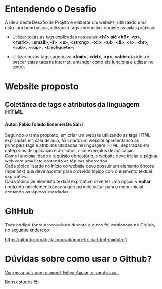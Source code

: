 # Entendendo o Desafio
 
A ideia deste Desafio de Projeto é elaborar um website, utilizando uma estrutura bem básica, utilizando tags aprendidas durante as aulas práticas:
 
- Utilizar todas as tags explicadas nas aulas: **\<h1\> até \<h6\>**, **\<p\>**, **\<mark\>**, **\<small\>**, **\<i\>**, **\<u\>**, **\<strong\>**, **\<ol\>**, **\<ul\>**, **\<li\>**, **\<a\>**, **\<hr\>**, **\<sub\>**, **\<sup\>**, **\<blockquote\>**;

- Utilizar novas tags sugeridas: **\<font\>**, **\<del\>**, **\<p\>**, **\<abbr\>** (a ideia é buscar estas tags na internet, entender como ela funciona e utilizar no texto).

# Website proposto

## Coletânea de tags e atributos da linguagem HTML

#### Autor: Fabio Toledo Bonemer De Salvi

Seguindo o tema proposto, em criar um website utilizando as tags HTML explicadas em sala de aula, foi criado um website apresentando as principais tags e atributos utilizadas na linguagem HTML, separadas em categorias de aplicação e atributos, com exemplos de aplicação.\
Como funcionalidade e requisito obrigatório, o website deve iniciar a página web com uma lista contendo os tópicos abordados.\
Cada tópico listado no início do website deve possuir um elemento âncora (hiperlink) que deve apontar para o devido tópico com o elemento textual explicativo.\
Cada tópico de elemento textual explicativo deve ter uma opção **< voltar** contendo um elemento âncora que permite voltar para o menu inicial contendo os tópicos abordados.

# GitHub

Todo código-fonte desenvolvido durante o curso foi versionado no GitHub, no seguinte endereço:

[<u>https://github.com/digitalinnovationone/trilha-html-modulo-1</u>](https://github.com/digitalinnovationone/trilha-html-modulo-1)
 
# Dúvidas sobre como usar o Github?

[<u>Veja essa aula com o expert Felipe Aguiar, clicando aqui.</u>](https://web.dio.me/lives/primeiros-passos-com-git-e-github)
 
Bons estudos 😎.